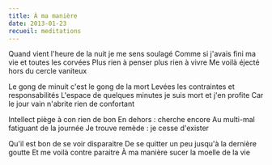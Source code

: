```yaml
---
title: À ma manière
date: 2013-01-23
recueil: meditations
---
```


Quand vient l'heure de la nuit je me sens soulagé
Comme si j'avais fini ma vie et toutes les corvées
Plus rien à penser plus rien à vivre
Me voilà éjecté hors du cercle vaniteux

Le gong de minuit c'est le gong de la mort
Levées les contraintes et responsabilités
L'espace de quelques minutes je suis mort et j'en profite
Car le jour vain n'abrite rien de confortant

Intellect piège à con rien de bon
En dehors : cherche encore
Au multi-mal fatiguant de la journée
Je trouve remède : je cesse d'exister

Qu'il est bon de se voir disparaitre
De se quitter un peu jusqu'à la dernière goutte
Et me voilà contre paraitre
À ma manière sucer la moelle de la vie
